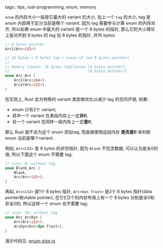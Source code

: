 tags:: tips, rust-programming, enum, memory

`enum` 的内存大小一般是它最大的 variant 的大小, 加上一个 `tag` 的大小,
tag 是 enum 内部用于区分当前是哪个 variant. 因为 tag 需要参与计算 enum 的内存对齐,
所以如果 enum 中最大的 variant 是一个 8 bytes 的指针, 那么它的大小理论上是对齐到 8 bytes 的 tag 加
8 bytes 的指针, 共16 bytes:

```rust
// 8 bytes pointer
Arc1(Arc<i32>)

// 16 bytes = 8 bytes tag + union of two 8 bytes pointers
//
// memory layout: [8 bytes tag][union [8 bytes pointer],
//                                    [8 bytes pointer]]
enum Arc_Arc {
    Arc1(Arc<i64>),
    Arc2(Arc<i32>),
}
```

在实现上, Rust 会为特殊的 variant 类型做优化以减少 tag 的空间开销,
如果:
- enum 只有2个 variant;
- 其中一个 variant 在某段内存上一定**非0**,
- 另一个 variant 在同样一段内存上一定**是0**,

那么 Rust 就不会为这个 enum 添加tag,
而直接使用这段内存 **是否是0** 来判断 enum 当前是哪个variant.

例如, `Arc<i32>` 是 8 bytes 的非空指针,  因为 `Blank` 不包含数据, 可以认为是全0的值,
所以下面这个 enum 不需要 tag:

```rust
// size: 8; without tag
enum Blank_Arc {
    Blank,
    Arc(Arc<i32>),
}
```

再如, `Arc<i32>` 是1个 8 bytes 指针, `Arc<dyn Trait>` 是2个 8 bytes 指针(data
pointer和vtable pointer),
在它们2个的内存布局上有一个 8 bytes 分别是全0和非全0的. 所以这样一个 enum
也不需要 tag:

```rust
// size: 16; without tag
enum Arc_ArcDyn {
    Arc(Arc<i32>),
    ArcDyn(Arc<dyn Trait>),
}
```

演示代码见:
[enum-size.rs](../rust-playground/src/bin/enum-size.rs)

